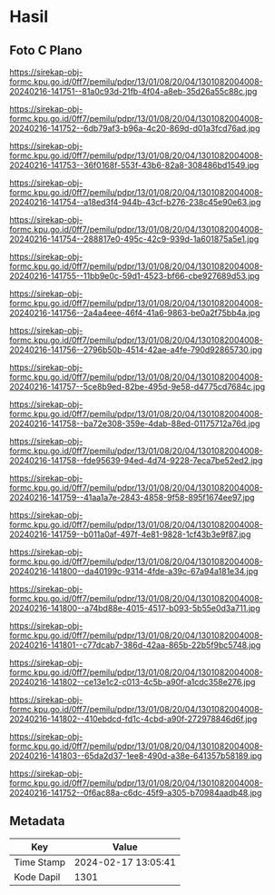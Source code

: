 # Hasil

## Foto C Plano

https://sirekap-obj-formc.kpu.go.id/0ff7/pemilu/pdpr/13/01/08/20/04/1301082004008-20240216-141751--81a0c93d-21fb-4f04-a8eb-35d26a55c88c.jpg

https://sirekap-obj-formc.kpu.go.id/0ff7/pemilu/pdpr/13/01/08/20/04/1301082004008-20240216-141752--6db79af3-b96a-4c20-869d-d01a3fcd76ad.jpg

https://sirekap-obj-formc.kpu.go.id/0ff7/pemilu/pdpr/13/01/08/20/04/1301082004008-20240216-141753--36f0168f-553f-43b6-82a8-308486bd1549.jpg

https://sirekap-obj-formc.kpu.go.id/0ff7/pemilu/pdpr/13/01/08/20/04/1301082004008-20240216-141754--a18ed3f4-944b-43cf-b276-238c45e90e63.jpg

https://sirekap-obj-formc.kpu.go.id/0ff7/pemilu/pdpr/13/01/08/20/04/1301082004008-20240216-141754--288817e0-495c-42c9-939d-1a601875a5e1.jpg

https://sirekap-obj-formc.kpu.go.id/0ff7/pemilu/pdpr/13/01/08/20/04/1301082004008-20240216-141755--11bb9e0c-59d1-4523-bf66-cbe927689d53.jpg

https://sirekap-obj-formc.kpu.go.id/0ff7/pemilu/pdpr/13/01/08/20/04/1301082004008-20240216-141756--2a4a4eee-46f4-41a6-9863-be0a2f75bb4a.jpg

https://sirekap-obj-formc.kpu.go.id/0ff7/pemilu/pdpr/13/01/08/20/04/1301082004008-20240216-141756--2796b50b-4514-42ae-a4fe-790d92865730.jpg

https://sirekap-obj-formc.kpu.go.id/0ff7/pemilu/pdpr/13/01/08/20/04/1301082004008-20240216-141757--5ce8b9ed-82be-495d-9e58-d4775cd7684c.jpg

https://sirekap-obj-formc.kpu.go.id/0ff7/pemilu/pdpr/13/01/08/20/04/1301082004008-20240216-141758--ba72e308-359e-4dab-88ed-01175712a76d.jpg

https://sirekap-obj-formc.kpu.go.id/0ff7/pemilu/pdpr/13/01/08/20/04/1301082004008-20240216-141758--fde95639-94ed-4d74-9228-7eca7be52ed2.jpg

https://sirekap-obj-formc.kpu.go.id/0ff7/pemilu/pdpr/13/01/08/20/04/1301082004008-20240216-141759--41aa1a7e-2843-4858-9f58-895f1674ee97.jpg

https://sirekap-obj-formc.kpu.go.id/0ff7/pemilu/pdpr/13/01/08/20/04/1301082004008-20240216-141759--b011a0af-497f-4e81-9828-1cf43b3e9f87.jpg

https://sirekap-obj-formc.kpu.go.id/0ff7/pemilu/pdpr/13/01/08/20/04/1301082004008-20240216-141800--da40199c-9314-4fde-a39c-67a94a181e34.jpg

https://sirekap-obj-formc.kpu.go.id/0ff7/pemilu/pdpr/13/01/08/20/04/1301082004008-20240216-141800--a74bd88e-4015-4517-b093-5b55e0d3a711.jpg

https://sirekap-obj-formc.kpu.go.id/0ff7/pemilu/pdpr/13/01/08/20/04/1301082004008-20240216-141801--c77dcab7-386d-42aa-865b-22b5f9bc5748.jpg

https://sirekap-obj-formc.kpu.go.id/0ff7/pemilu/pdpr/13/01/08/20/04/1301082004008-20240216-141802--ce13e1c2-c013-4c5b-a90f-a1cdc358e276.jpg

https://sirekap-obj-formc.kpu.go.id/0ff7/pemilu/pdpr/13/01/08/20/04/1301082004008-20240216-141802--410ebdcd-fd1c-4cbd-a90f-272978846d6f.jpg

https://sirekap-obj-formc.kpu.go.id/0ff7/pemilu/pdpr/13/01/08/20/04/1301082004008-20240216-141803--65da2d37-1ee8-490d-a38e-641357b58189.jpg

https://sirekap-obj-formc.kpu.go.id/0ff7/pemilu/pdpr/13/01/08/20/04/1301082004008-20240216-141752--0f6ac88a-c6dc-45f9-a305-b70984aadb48.jpg


## Metadata

| Key        | Value               |
| ---------- | ------------------- |
| Time Stamp | 2024-02-17 13:05:41 |
| Kode Dapil | 1301                |



